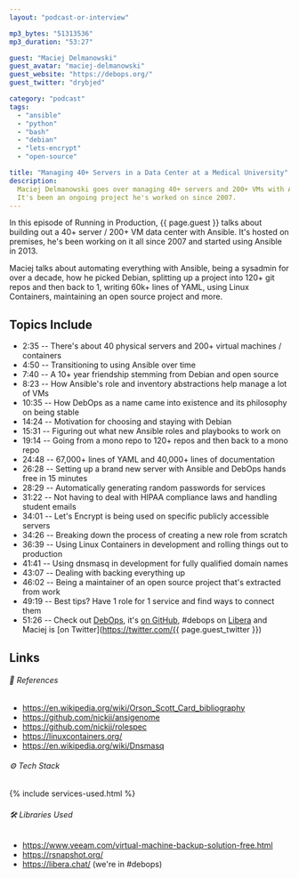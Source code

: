```yaml
---
layout: "podcast-or-interview"

mp3_bytes: "51313536"
mp3_duration: "53:27"

guest: "Maciej Delmanowski"
guest_avatar: "maciej-delmanowski"
guest_website: "https://debops.org/"
guest_twitter: "drybjed"

category: "podcast"
tags:
  - "ansible"
  - "python"
  - "bash"
  - "debian"
  - "lets-encrypt"
  - "open-source"

title: "Managing 40+ Servers in a Data Center at a Medical University"
description:
  Maciej Delmanowski goes over managing 40+ servers and 200+ VMs with Ansible.
  It's been an ongoing project he's worked on since 2007.
---
```


In this episode of Running in Production, {{ page.guest }} talks about building
out a 40+ server / 200+ VM data center with Ansible. It's hosted on premises,
he's been working on it all since 2007 and started using Ansible in 2013.

Maciej talks about automating everything with Ansible, being a sysadmin for
over a decade, how he picked Debian, splitting up a project into 120+ git repos
and then back to 1, writing 60k+ lines of YAML, using Linux Containers,
maintaining an open source project and more.

## Topics Include

- 2:35 -- There's about 40 physical servers and 200+ virtual machines / containers
- 4:50 -- Transitioning to using Ansible over time
- 7:40 -- A 10+ year friendship stemming from Debian and open source
- 8:23 -- How Ansible's role and inventory abstractions help manage a lot of VMs
- 10:35 -- How DebOps as a name came into existence and its philosophy on being stable
- 14:24 -- Motivation for choosing and staying with Debian
- 15:31 -- Figuring out what new Ansible roles and playbooks to work on
- 19:14 -- Going from a mono repo to 120+ repos and then back to a mono repo
- 24:48 -- 67,000+ lines of YAML and 40,000+ lines of documentation
- 26:28 -- Setting up a brand new server with Ansible and DebOps hands free in 15 minutes
- 28:29 -- Automatically generating random passwords for services
- 31:22 -- Not having to deal with HIPAA compliance laws and handling student emails
- 34:01 -- Let's Encrypt is being used on specific publicly accessible servers
- 34:26 -- Breaking down the process of creating a new role from scratch
- 36:39 -- Using Linux Containers in development and rolling things out to production
- 41:41 -- Using dnsmasq in development for fully qualified domain names
- 43:07 -- Dealing with backing everything up
- 46:02 -- Being a maintainer of an open source project that's extracted from work
- 49:19 -- Best tips? Have 1 role for 1 service and find ways to connect them
- 51:26 -- Check out [DebOps](https://debops.org), it's [on GitHub](https://github.com/debops/debops), #debops on [Libera](https://libera.chat/) and Maciej is [on Twitter](https://twitter.com/{{ page.guest_twitter }})

## Links

###### 📄 References

- <https://en.wikipedia.org/wiki/Orson_Scott_Card_bibliography>
- <https://github.com/nickjj/ansigenome>
- <https://github.com/nickjj/rolespec>
- <https://linuxcontainers.org/>
- <https://en.wikipedia.org/wiki/Dnsmasq>

###### ⚙️ Tech Stack

{% include services-used.html %}

###### 🛠 Libraries Used

- <https://www.veeam.com/virtual-machine-backup-solution-free.html>
- <https://rsnapshot.org/>
- <https://libera.chat/> (we're in #debops)
